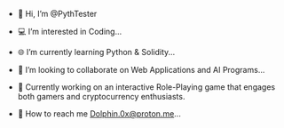 - 👋 Hi, I’m @PythTester

- 💻 I’m interested in Coding...

- 🌐 I’m currently learning Python & Solidity...

- 👀 I’m looking to collaborate on Web Applications and AI Programs...

- 🔗 Currently working on an interactive Role-Playing game that engages both gamers and cryptocurrency enthusiasts. 

- 📧 How to reach me Dolphin.0x@proton.me...

<!---
PythTester/PythTester is a ✨ special ✨ repository because its `README.md` (this file) appears on your GitHub profile.
You can click the Preview link to take a look at your changes.
--->
